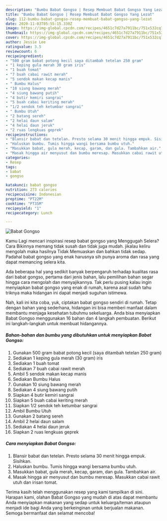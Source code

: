 ```yaml
---
description: "Bumbu Babat Gongso | Resep Membuat Babat Gongso Yang Lezat"
title: "Bumbu Babat Gongso | Resep Membuat Babat Gongso Yang Lezat"
slug: 112-bumbu-babat-gongso-resep-membuat-babat-gongso-yang-lezat
date: 2020-11-03T05:55:15.330Z
image: https://img-global.cpcdn.com/recipes/4651c7d27a7911bc/751x532cq70/babat-gongso-foto-resep-utama.jpg
thumbnail: https://img-global.cpcdn.com/recipes/4651c7d27a7911bc/751x532cq70/babat-gongso-foto-resep-utama.jpg
cover: https://img-global.cpcdn.com/recipes/4651c7d27a7911bc/751x532cq70/babat-gongso-foto-resep-utama.jpg
author: Jessie Lee
ratingvalue: 3.5
reviewcount: 6
recipeingredient:
- "500 gram babat potong kecil saya ditambah tetelan 250 gram"
- "1 keping gula merah 30 gram iris"
- "1 buah tomat"
- "7 buah cabai rawit merah"
- "5 sendok makan kecap manis"
- " Bumbu Halus"
- "10 siung bawang merah"
- "4 siung bawang putih"
- "4 butir kemiri sangrai"
- "5 buah cabai keriting merah"
- "1/2 sendok teh ketumbar sangrai"
- " Bumbu Utuh"
- "2 batang sereh"
- "2 helai daun salam"
- "4 helai daun jeruk"
- "2 ruas lengkuas geprek"
recipeinstructions:
- "Blansir babat dan tetelan. Presto selama 30 menit hingga empuk. Sisihkan."
- "Haluskan bumbu. Tumis hingga wangi bersama bumbu utuh."
- "Masukkan babat, gula merah, kecap, garam, dan gula. Tambahkan air."
- "Masak hingga air menyusut dan bumbu meresap. Masukkan cabai rawit utuh dan irisan tomat."
categories:
- Resep
tags:
- babat
- gongso

katakunci: babat gongso 
nutrition: 273 calories
recipecuisine: Indonesian
preptime: "PT22M"
cooktime: "PT35M"
recipeyield: "1"
recipecategory: Lunch

---
```



![Babat Gongso](https://img-global.cpcdn.com/recipes/4651c7d27a7911bc/751x532cq70/babat-gongso-foto-resep-utama.jpg)

Kamu Lagi mencari inspirasi resep babat gongso yang Menggugah Selera? Cara Bikinnya memang tidak susah dan tidak juga mudah. jikalau keliru mengolah maka hasilnya Tidak Memuaskan dan bahkan tidak sedap. Padahal babat gongso yang enak harusnya sih punya aroma dan rasa yang dapat memancing selera kita.



Ada beberapa hal yang sedikit banyak berpengaruh terhadap kualitas rasa dari babat gongso, pertama dari jenis bahan, lalu pemilihan bahan segar hingga cara mengolah dan menyajikannya. Tak perlu pusing kalau ingin menyiapkan babat gongso yang enak di rumah, karena asal sudah tahu triknya maka hidangan ini dapat menjadi suguhan istimewa.


Nah, kali ini kita coba, yuk, ciptakan babat gongso sendiri di rumah. Tetap dengan bahan yang sederhana, hidangan ini bisa memberi manfaat dalam membantu menjaga kesehatan tubuhmu sekeluarga. Anda bisa menyiapkan Babat Gongso menggunakan 16 bahan dan 4 langkah pembuatan. Berikut ini langkah-langkah untuk membuat hidangannya.

<!--inarticleads1-->

##### Bahan-bahan dan bumbu yang dibutuhkan untuk menyiapkan Babat Gongso:

1. Gunakan 500 gram babat potong kecil (saya ditambah tetelan 250 gram)
1. Sediakan 1 keping gula merah (30 gram) iris
1. Sediakan 1 buah tomat
1. Sediakan 7 buah cabai rawit merah
1. Ambil 5 sendok makan kecap manis
1. Sediakan  Bumbu Halus
1. Gunakan 10 siung bawang merah
1. Sediakan 4 siung bawang putih
1. Siapkan 4 butir kemiri sangrai
1. Siapkan 5 buah cabai keriting merah
1. Siapkan 1/2 sendok teh ketumbar sangrai
1. Ambil  Bumbu Utuh
1. Gunakan 2 batang sereh
1. Ambil 2 helai daun salam
1. Sediakan 4 helai daun jeruk
1. Siapkan 2 ruas lengkuas geprek




<!--inarticleads2-->

##### Cara menyiapkan Babat Gongso:

1. Blansir babat dan tetelan. Presto selama 30 menit hingga empuk. Sisihkan.
1. Haluskan bumbu. Tumis hingga wangi bersama bumbu utuh.
1. Masukkan babat, gula merah, kecap, garam, dan gula. Tambahkan air.
1. Masak hingga air menyusut dan bumbu meresap. Masukkan cabai rawit utuh dan irisan tomat.




Terima kasih telah menggunakan resep yang kami tampilkan di sini. Harapan kami, olahan Babat Gongso yang mudah di atas dapat membantu Anda menyiapkan makanan yang sedap untuk keluarga/teman ataupun menjadi ide bagi Anda yang berkeinginan untuk berjualan makanan. Semoga bermanfaat dan selamat mencoba!
